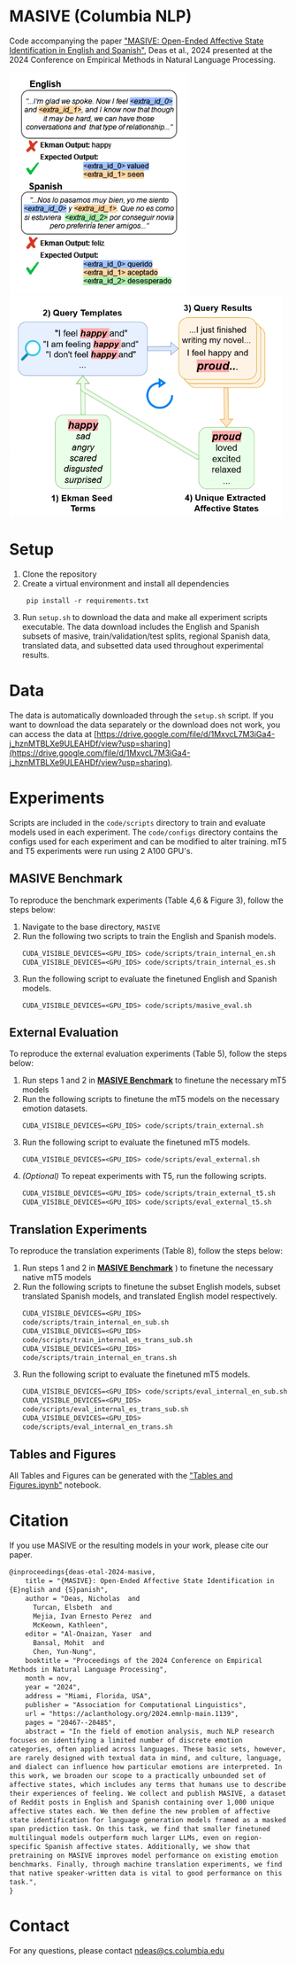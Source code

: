 # MASIVE (Columbia NLP)
Code accompanying the paper ["MASIVE: Open-Ended Affective State Identification in English and Spanish"](https://arxiv.org/pdf/2407.12196), Deas et al., 2024 presented at the 2024 Conference on Empirical Methods in Natural Language Processing.

<div style="margin-left:auto;margin-right:auto">
  <img src="/data_example.png?" height="400"/> 
  <img src="/bootstrap_diagram.png?" height="400"/> 
</div>

# Setup

1. Clone the repository
2. Create a virtual environment and install all dependencies
   ```
    pip install -r requirements.txt
   ```
3. Run `setup.sh` to download the data and make all experiment scripts executable. The data download includes the English and Spanish subsets of masive, train/validation/test splits, regional Spanish data, translated data, and subsetted data used throughout experimental results.

# Data
The data is automatically downloaded through the `setup.sh` script. If you want to download the data separately or the download does not work, you can access the data at [https://drive.google.com/file/d/1MxvcL7M3iGa4-j_hznMTBLXe9ULEAHDf/view?usp=sharing](https://drive.google.com/file/d/1MxvcL7M3iGa4-j_hznMTBLXe9ULEAHDf/view?usp=sharing).

# Experiments

Scripts are included in the `code/scripts` directory to train and evaluate models used in each experiment. The `code/configs` directory contains the configs used for each experiment and can be modified to alter training.
mT5 and T5 experiments were run using 2 A100 GPU's.

## MASIVE Benchmark

To reproduce the benchmark experiments (Table 4,6 & Figure 3), follow the steps below:
1. Navigate to the base directory, `MASIVE`
2. Run the following two scripts to train the English and Spanish models.
   ```
   CUDA_VISIBLE_DEVICES=<GPU_IDS> code/scripts/train_internal_en.sh
   CUDA_VISIBLE_DEVICES=<GPU_IDS> code/scripts/train_internal_es.sh
   ```
3. Run the following script to evaluate the finetuned English and Spanish models.
   ```
   CUDA_VISIBLE_DEVICES=<GPU_IDS> code/scripts/masive_eval.sh
   ```

## External Evaluation
To reproduce the external evaluation experiments (Table 5), follow the steps below:
1. Run steps 1 and 2 in [__MASIVE Benchmark__](#MASIVE-Benchmark) to finetune the necessary mT5 models
2. Run the following scripts to finetune the mT5 models on the necessary emotion datasets.
   ```
   CUDA_VISIBLE_DEVICES=<GPU_IDS> code/scripts/train_external.sh
   ```
3. Run the following script to evaluate the finetuned mT5 models.
   ```
   CUDA_VISIBLE_DEVICES=<GPU_IDS> code/scripts/eval_external.sh
   ```
4. _(Optional)_ To repeat experiments with T5, run the following scripts.
   ```
   CUDA_VISIBLE_DEVICES=<GPU_IDS> code/scripts/train_external_t5.sh
   CUDA_VISIBLE_DEVICES=<GPU_IDS> code/scripts/eval_external_t5.sh
   ```

## Translation Experiments
To reproduce the translation experiments (Table 8), follow the steps below:
1. Run steps 1 and 2 in [__MASIVE Benchmark__](#MASIVE-Benchmark)
) to finetune the necessary native mT5 models
2. Run the following scripts to finetune the subset English models, subset translated Spanish models, and translated English model respectively.
   ```
   CUDA_VISIBLE_DEVICES=<GPU_IDS> code/scripts/train_internal_en_sub.sh
   CUDA_VISIBLE_DEVICES=<GPU_IDS> code/scripts/train_internal_es_trans_sub.sh
   CUDA_VISIBLE_DEVICES=<GPU_IDS> code/scripts/train_internal_en_trans.sh
   ```
3. Run the following script to evaluate the finetuned mT5 models.
   ```
   CUDA_VISIBLE_DEVICES=<GPU_IDS> code/scripts/eval_internal_en_sub.sh
   CUDA_VISIBLE_DEVICES=<GPU_IDS> code/scripts/eval_internal_es_trans_sub.sh
   CUDA_VISIBLE_DEVICES=<GPU_IDS> code/scripts/eval_internal_en_trans.sh
   ```

## Tables and Figures
All Tables and Figures can be generated with the ["Tables and Figures.ipynb"](./code/Tables-and-Figures.ipynb) notebook.

# Citation
If you use MASIVE or the resulting models in your work, please cite our paper.
```
@inproceedings{deas-etal-2024-masive,
    title = "{MASIVE}: Open-Ended Affective State Identification in {E}nglish and {S}panish",
    author = "Deas, Nicholas  and
      Turcan, Elsbeth  and
      Mejia, Ivan Ernesto Perez  and
      McKeown, Kathleen",
    editor = "Al-Onaizan, Yaser  and
      Bansal, Mohit  and
      Chen, Yun-Nung",
    booktitle = "Proceedings of the 2024 Conference on Empirical Methods in Natural Language Processing",
    month = nov,
    year = "2024",
    address = "Miami, Florida, USA",
    publisher = "Association for Computational Linguistics",
    url = "https://aclanthology.org/2024.emnlp-main.1139",
    pages = "20467--20485",
    abstract = "In the field of emotion analysis, much NLP research focuses on identifying a limited number of discrete emotion categories, often applied across languages. These basic sets, however, are rarely designed with textual data in mind, and culture, language, and dialect can influence how particular emotions are interpreted. In this work, we broaden our scope to a practically unbounded set of affective states, which includes any terms that humans use to describe their experiences of feeling. We collect and publish MASIVE, a dataset of Reddit posts in English and Spanish containing over 1,000 unique affective states each. We then define the new problem of affective state identification for language generation models framed as a masked span prediction task. On this task, we find that smaller finetuned multilingual models outperform much larger LLMs, even on region-specific Spanish affective states. Additionally, we show that pretraining on MASIVE improves model performance on existing emotion benchmarks. Finally, through machine translation experiments, we find that native speaker-written data is vital to good performance on this task.",
}

```

# Contact
For any questions, please contact [ndeas@cs.columbia.edu](mailto:ndeas@cs.columbia.edu)
